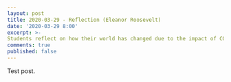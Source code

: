```yaml
---
layout: post
title: 2020-03-29 - Reflection (Eleanor Roosevelt)
date: '2020-03-29 8:00'
excerpt: >-
Students reflect on how their world has changed due to the impact of COVID-19.  
comments: true
published: false
---
```


Test post.

